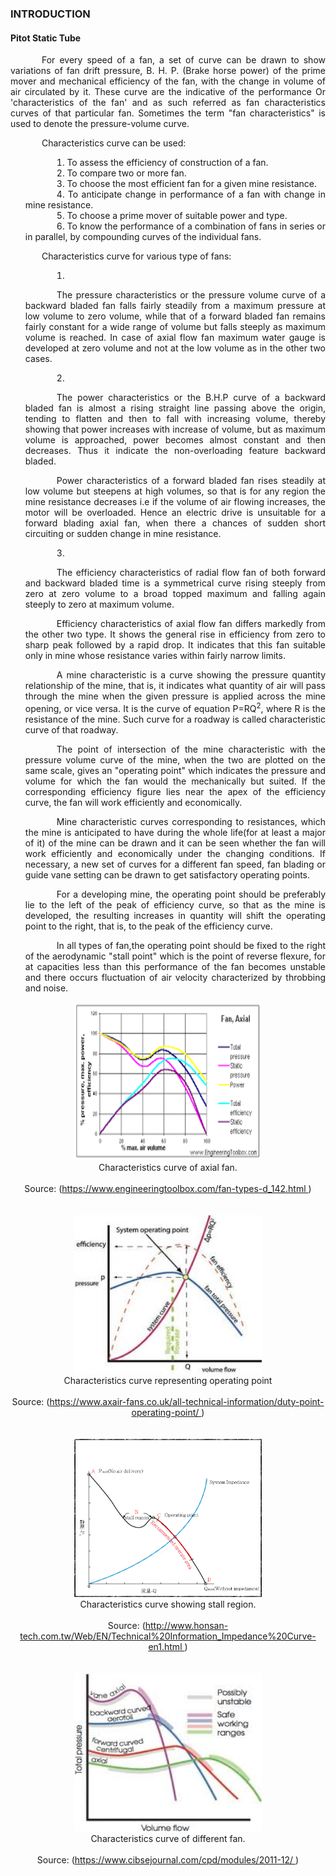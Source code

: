 ### INTRODUCTION<br>

#### Pitot Static Tube

<p style="text-indent:50px;text-align:justify;"> For every speed of a fan, a set of curve can be drawn to show variations of fan drift pressure, B. H. P. (Brake horse power) of the prime mover and mechanical efficiency of the fan, with the change in volume of air circulated by it. These curve are the indicative of the performance Or 'characteristics of the fan' and as such referred as fan characteristics curves of that particular fan. Sometimes the term "fan characteristics" is used to denote the pressure-volume curve.

</p>

<p style="text-indent:50px;text-align:justify">Characteristics curve can be used:</p>
<ol style="text-indent:50px;text-align:justify;list-style-position: inside;">
<li>To assess the efficiency of construction of a fan.</li>
<li>To compare two or more fan.</li>
<li>To choose the most efficient fan for a given mine resistance.</li>
<li>To anticipate change in performance of a fan with change in mine resistance.</li>
<li>To choose a prime mover of suitable power and type.</li>
<li>To know the performance of a combination of fans in series or in parallel, by compounding curves of the individual fans.</li>
</ol>

<p style="text-indent:50px;text-align:justify">Characteristics curve for various type of fans:</p>

<ol style="text-indent:50px;text-align:justify;list-style-position: inside;">
<li><p style="text-indent:50px;text-align:justify">The pressure characteristics or the pressure volume curve of a backward bladed fan falls fairly steadily from a maximum pressure at low volume to zero volume, while that of a forward bladed fan remains fairly constant for a wide range of volume but falls steeply as maximum volume is reached. In case of axial flow fan maximum water gauge is developed at zero volume and not at the low volume as in the other two cases.</p>
</li>
<li><p style="text-indent:50px;text-align:justify">The power characteristics or the B.H.P curve of a backward bladed fan is almost a rising straight line passing above the origin, tending to flatten and then to fall with increasing volume, thereby showing that power increases with increase of volume, but as maximum volume is approached, power becomes almost constant and then decreases. Thus it indicate the non-overloading feature backward bladed.</p>
<p style="text-indent:50px;text-align:justify">
Power characteristics of a forward bladed fan rises steadily at low volume but steepens at high volumes, so that is for any region the mine resistance decreases i.e if the volume of air flowing increases, the motor will be overloaded. Hence an electric drive is unsuitable for a forward blading axial fan, when there a chances of sudden short circuiting or sudden change in mine resistance.
<p>
</li>
<li><p style="text-indent:50px;text-align:justify">The efficiency characteristics of radial flow fan of both forward and backward bladed time is a symmetrical curve rising steeply from zero at zero volume to a broad topped maximum and falling again steeply to zero at maximum volume.
</p>
<p style="text-indent:50px;text-align:justify">
Efficiency characteristics of axial flow fan differs markedly from the other two type. It shows the general rise in efficiency from zero to sharp peak followed by a rapid drop. It indicates that this fan suitable only in mine whose resistance varies within fairly narrow limits.</p>
<p style="text-indent:50px;text-align:justify">
A mine characteristic is a curve showing the pressure quantity relationship of the mine, that is, it indicates what quantity of air will pass through the mine when the given pressure is applied across the mine opening, or vice versa. It is the curve of equation P=RQ<sup>2</sup>, where R is the resistance of the mine. Such curve for a roadway is called characteristic curve of that roadway.</p>
<p style="text-indent:50px;text-align:justify">
The point of intersection of the mine characteristic with the pressure volume curve of the mine, when the two are plotted on the same scale, gives an "operating point" which indicates the pressure and volume for which the fan would the mechanically but suited. If the corresponding efficiency figure lies near the apex of the efficiency curve, the fan will work efficiently and economically.</p>
<p style="text-indent:50px;text-align:justify">
Mine characteristic curves corresponding to resistances, which the mine is anticipated to have during the whole life(for at least a major of it) of the mine can be drawn and it can be seen whether the fan will work efficiently and economically under the changing conditions. If necessary, a new set of curves for a different fan speed, fan blading or guide vane setting can be drawn to get satisfactory operating points.</p>
<p style="text-indent:50px;text-align:justify">
For a developing mine, the operating point should be preferably lie to the left of the peak of efficiency curve, so that as the mine is developed, the resulting increases in quantity will shift the operating point to the right, that is, to the peak of the efficiency curve.</p>
<p style="text-indent:50px;text-align:justify">
In all types of fan,the operating point should be fixed to the right of the aerodynamic "stall point" which is the point of reverse flexure, for at capacities less than this performance of the fan becomes unstable and there occurs fluctuation of air velocity characterized by throbbing and noise.</p>
</li>
</ol>

<center>
  <img src="images/graph1.png" height="253" width="300">
</center>
<center>Characteristics curve of axial fan.</center><br>
<center>Source: (<a href="https://www.engineeringtoolbox.com/fan-types-d_142.html">https://www.engineeringtoolbox.com/fan-types-d_142.html 
</a>)
</center><br><br>

<center>
  <img src="images/graph2.jpg" height="253" width="300">
</center>
<center>Characteristics curve representing operating point</center><br>
<center>Source: (<a href="https://www.axair-fans.co.uk/all-technical-information/duty-point-operating-point/">https://www.axair-fans.co.uk/all-technical-information/duty-point-operating-point/
</a>)
</center><br><br>

<center>
  <img src="images/graph3.png" height="253" width="300">
</center>
<center>Characteristics curve showing stall region.</center><br>
<center>Source: (<a href="http://www.honsan-tech.com.tw/Web/EN/Technical%20Information_Impedance%20Curve-en1.html">http://www.honsan-tech.com.tw/Web/EN/Technical%20Information_Impedance%20Curve-en1.html
</a>)
</center><br><br>

<center>
  <img src="images/graph4.jpg" height="253" width="300">
</center>
<center>Characteristics curve of different fan.</center><br>
<center>Source: (<a href="https://www.cibsejournal.com/cpd/modules/2011-12/">https://www.cibsejournal.com/cpd/modules/2011-12/
</a>)
</center><br>